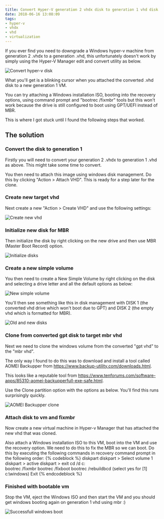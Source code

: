 ```yaml
---
title: Convert Hyper-V generation 2 vhdx disk to generation 1 vhd disk
date: 2018-06-16 13:08:09
tags:
- hyper-v
- vhdx
- vhd
- virtualization
---
```

If you ever find you need to downgrade a Windows hyper-v machine from generation 2 .vhdx to a generation .vhd, this unfortunately doesn't work by simply using the Hyper-V Manager edit and convert utility as below.

![Convert hyper-v disk](/images/hyper-v/image1-convert-to-vhd.png)

What you'll get is a blinking cursor when you attached the converted .vhd disk to a new generation 1 VM.

You can try attaching a Windows installation ISO, booting into the recovery options, using command prompt and "bootrec /fixmbr" tools but this won't work because the drive is still configured to boot using GPT/UEFI instead of MBR. 

This is where I got stuck until I found the following steps that worked.

## The solution

### Convert the disk to generation 1

Firstly you will need to convert your generation 2 .vhdx to generation 1 .vhd as above. This might take some time to convert.

You then need to attach this image using windows disk management. Do this by clicking "Action > Attach VHD". This is ready for a step later for the clone.

### Create new target vhd

Next create a new "Action > Create VHD" and use the following settings:

![Create new vhd](/images/hyper-v/image2-create-new-vhd.png)

### Initialize new disk for MBR

Then initialize the disk by right clicking on the new drive and then use MBR (Master Boot Record) option.

![Initialize disks](/images/hyper-v/image3-initialise-disk.png)

### Create a new simple volume

You then need to create a New Simple Volume by right clicking on the disk and selecting a drive letter and all the default options as below:

![New simple volume](/images/hyper-v/image4-new-simple-volume.png)

You'll then see something like this in disk management with DISK 1 (the converted vhd drive which won't boot due to GPT) and DISK 2 (the empty vhd which is formatted for MBR).

![Old and new disks](/images/hyper-v/image5-old-and-new-disks.png)

### Clone from converted gpt disk to target mbr vhd

Next we need to clone the windows volume from the converted "gpt vhd" to the "mbr vhd".

The only way I found to do this was to download and install a tool called AOMEI Backupper from https://www.backup-utility.com/downloads.html.

This looks like a reputable tool from https://www.tenforums.com/software-apps/85310-aomei-backupperfull-exe-safe.html.

Use the Clone partition option with the options as below. You'll find this runs surprisingly quickly.

![AOMEI Backupper clone](/images/hyper-v/image6-aomei-backupper-converter.png)

### Attach disk to vm and fixmbr

Now create a new virtual machine in Hyper-v Manager that has attached the new vhd that was cloned. 

Also attach a Windows installation ISO to this VM, boot into the VM and use the recovery option.  We need to do this to fix the MBR so we can boot. Do this by executing the following commands in recovery command prompt in the following order:
{% codeblock %}
diskpart
diskpart > Select volume 1
diskpart > active
diskpart > exit
cd /d c:\
bootrec /fixmbr
bootrec /fixboot
bootrec /rebuildbcd (select yes for [1]  c:\windows)
Exit
{% endcodeblock %}

### Finished with bootable vm

Stop the VM, eject the Windows ISO and then start the VM and you should get windows booting again on generation 1 vhd using mbr :)

![Successfull windows boot](/images/hyper-v/image7-succesful-windows-boot.png)
	
	
	
